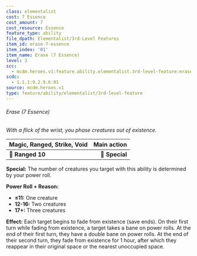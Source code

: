 ```yaml
---
class: elementalist
cost: 7 Essence
cost_amount: 7
cost_resource: Essence
feature_type: ability
file_dpath: Elementalist/3rd-Level Features
item_id: erase-7-essence
item_index: '01'
item_name: Erase (7 Essence)
level: 3
scc:
  - mcdm.heroes.v1:feature.ability.elementalist.3rd-level-feature:erase-7-essence
scdc:
  - 1.1.1:9.2.9.6:01
source: mcdm.heroes.v1
type: feature/ability/elementalist/3rd-level-feature
---
```


###### Erase (7 Essence)

*With a flick of the wrist, you phase creatures out of existence.*

| **Magic, Ranged, Strike, Void** | **Main action** |
| ------------------------------- | --------------: |
| **📏 Ranged 10**                |  **🎯 Special** |

**Special:** The number of creatures you target with this ability is determined by your power roll.

**Power Roll + Reason:**

- **≤11:** One creature
- **12-16:** Two creatures
- **17+:** Three creatures

**Effect:** Each target begins to fade from existence (save ends). On their first turn while fading from existence, a target takes a bane on power rolls. At the end of their first turn, they have a double bane on power rolls. At the end of their second turn, they fade from existence for 1 hour, after which they reappear in their original space or the nearest unoccupied space.

